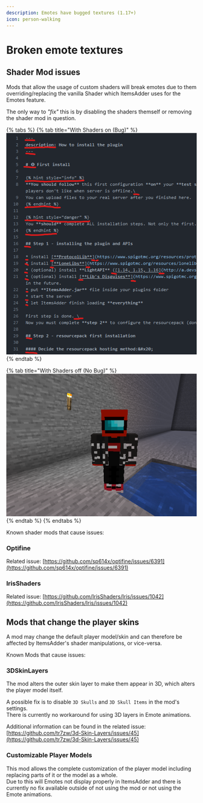 ```yaml
---
description: Emotes have bugged textures (1.17+)
icon: person-walking
---
```


# Broken emote textures

## Shader Mod issues

Mods that allow the usage of custom shaders will break emotes due to them overriding/replacing the vanilla Shader which ItemsAdder uses for the Emotes feature.

The only way to _"fix"_ this is by disabling the shaders themself or removing the shader mod in question.

{% tabs %}
{% tab title="With Shaders on (Bug)" %}
![shader bug](<../.gitbook/assets/image (75).png>)
{% endtab %}

{% tab title="With Shaders off (No Bug)" %}
![no shader bug](<../.gitbook/assets/image (127).png>)
{% endtab %}
{% endtabs %}

Known shader mods that cause issues:

### Optifine

Related issue: [https://github.com/sp614x/optifine/issues/6391](https://github.com/sp614x/optifine/issues/6391)

### IrisShaders

Related issue: [https://github.com/IrisShaders/Iris/issues/1042](https://github.com/IrisShaders/Iris/issues/1042)

## Mods that change the player skins

A mod may change the default player model/skin and can therefore be affected by ItemsAdder's shader manipulations, or vice-versa.

Known Mods that cause issues:

### 3DSkinLayers

The mod alters the outer skin layer to make them appear in 3D, which alters the player model itself.

A possible fix is to disable `3D Skulls` and `3D Skull Items` in the mod's settings.\
There is currently no workaround for using 3D layers in Emote animations.

Additional information can be found in the related issue: [https://github.com/tr7zw/3d-Skin-Layers/issues/45](https://github.com/tr7zw/3d-Skin-Layers/issues/45)

### Customizable Player Models

This mod allows the complete customization of the player model including replacing parts of it or the model as a whole.\
Due to this will Emotes not display properly in ItemsAdder and there is currently no fix available outside of not using the mod or not using the Emote animations.
